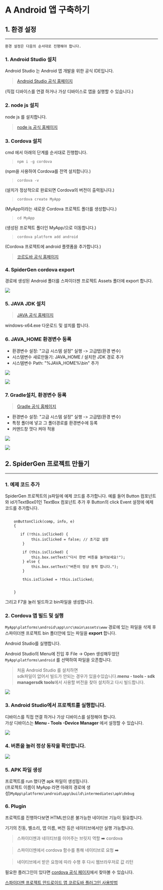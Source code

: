# A  Android 앱 구축하기

## 1. 환경 설정

***

`환경 설정은 다음의 순서대로 진행해야 합니다.`

### 1. Android Studio 설치

Android Studio 는 Android 앱 개발을 위한 공식 IDE입니다.

> [Android Studio 공식 홈페이지](../../../Guide%20for%20SpiderGen/03%20%20Start%20Guide/04%20%20%EB%B9%8C%EB%93%9C%20%EB%B0%8F%20%EC%8B%A4%ED%96%89\(Mobile\)/\[https:/developer.android.com/studio)

(직접 디바이스를 연결 하거나 가상 디바이스로 앱을 실행할 수 있습니다.)

### 2. node js 설치

node js 를 설치합니다.

> [node js 공식 홈페이지](https://nodejs.org/en/)

### 3. Cordova 설치

cmd 에서 아래의 단계를 순서대로 진행합니다.

> `npm i -g cordova`

(npm을 사용하여 Cordova를 전역 설치합니다.)

> `cordova -v`

(설치가 정상적으로 완료되면 Cordova의 버전이 출력됩니다.)

> `cordova create MyApp`

(MyApp이라는 새로운 Cordova 프로젝트 폴더를 생성합니다.)

> `cd MyApp`

(생성된 프로젝트 폴더인 MyApp/으로 이동합니다.)

> `cordova platform add android`

(Cordova 프로젝트에 android 플랫폼을 추가합니다.)

> [코르도바 공식 홈페이지](../../../Guide%20for%20SpiderGen/03%20%20Start%20Guide/04%20%20%EB%B9%8C%EB%93%9C%20%EB%B0%8F%20%EC%8B%A4%ED%96%89\(Mobile\)/cordova.apache.org#getstarted)

### 4. SpiderGen cordova export

경로에 생성된 Android 폴더를 스파이더젠 프로젝트 Assets 폴더에 export 합니다.

![](https://wikidocs.net/images/page/278959/SpiderGen_cordova_export.png)

### 5. JAVA JDK 설치

> [JAVA 공식 홈페이지](https://www.oracle.com/java/technologies/downloads/?er=221886)

windows-x64.exe 다운로드 및 설치를 합니다.

### 6. JAVA\_HOME 환경변수 등록

* 환경변수 설정: "고급 시스템 설정" 실행 -> 고급탭(환경 변수)
* 시스템변수 새로만들기: JAVA\_HOME / 설치한 JDK 경로 추가
* 시스템변수 Path: "%JAVA\_HOME%\bin" 추가

![](https://wikidocs.net/images/page/277125/%EC%BA%A1%EC%B2%98.PNG)

![](https://wikidocs.net/images/page/277125/%EC%BA%A1%EC%B2%982.PNG)

### 7. Gradle설치, 환경변수 등록

> [Gradle 공식 홈페이지](https://gradle.org/install/)

* 환경변수 설정: "고급 시스템 설정" 실행 -> 고급탭(환경 변수)
* 특정 폴더에 넣고 그 폴더경로를 환경변수에 등록
* 커맨드창 껏다 켜야 적용

![](https://wikidocs.net/images/page/277125/%EC%BA%A1%EC%B2%98_kj05zSj.PNG)

![](https://wikidocs.net/images/page/277125/%EC%BA%A1%EC%B2%981.PNG)

## 2. SpiderGen 프로젝트 만들기

***

### 1. 예제 코드 추가

SpiderGen 프로젝트의 js파일에 예제 코드를 추가합니다. 예를 들어 Button 컴포넌트와 id가TextBox01인 TextBox 컴포넌트 추가 후 Button의 click Event 설정에 예제 코드를 추가합니다.

```

	onButtonClick(comp, info, e)
	{

       if (!this.isClicked) {
            this.isClicked = false; // 초기값 설정
        }
        
        if (this.isClicked) {
            this.box.setText("다시 한번 버튼을 눌러보세요!");
        } else {
            this.box.setText("버튼이 정상 동작 합니다.");
        }

        this.isClicked = !this.isClicked;


	}
```

그리고 F7을 눌러 빌드하고 bin파일을 생성합니다.

### 2. Cordova 앱 빌드 및 실행

`MyApp\platforms\android\app\src\main\assets\www` 경로에 있는 파일을 삭제 후 스파이더젠 프로젝트 bin 폴더안에 있는 파일을 **export** 합니다.

Android Studio를 실행합니다.

Android Studio의 Menu에 진입 후 File -> Open 생성해두었던 `MyApp\platforms\android` 를 선택하여 파일을 오픈합니다.

> 처음 Android Studio 를 설치하면\
> sdk파일이 없어서 빌드가 안되는 경우가 있을수있습니다.**menu - tools - sdk managersdk tools**에서 사용할 버전을 찾아 설치하고 다시 빌드합니다.

![](https://wikidocs.net/images/page/278959/sdk_tools.png)

### 3. Android Studio에서 프로젝트를 실행합니다.

디바이스를 직접 연결 하거나 가상 디바이스를 설정해야 합니다.\
가상 디바이스는 **Menu - Tools -Device Manager** 에서 설정할 수 있습니다.

![](https://wikidocs.net/images/page/278959/Android01.png)

### 4. 버튼을 눌러 정상 동작을 확인합니다.

![](https://wikidocs.net/images/page/278959/Android02.png)

### 5. APK 파일 생성

프로젝트를 run 했다면 apk 파일이 생성됩니다.\
(프로젝트 이름이 MyApp 라면 아래의 경로에 생성)`MyApp\platforms\android\app\build\intermediates\apk\debug`

### 6. Plugin

프로젝트를 진행하다보면 HTML만으론 불가능한 네이티브 기능이 필요합니다.

기기의 진동, 벨소리, 앱 이름, 버전 등은 네이티브에서만 실행 가능합니다.

> 스파이더젠과 네이티브를 이어주는 브릿지 역할 ➡️ cordova

> 스파이더젠에서 cordova 함수를 통해 네이티브로 요청 ➡️

> 네이티브에서 받은 요청에 따라 수행 후 다시 웹브라우저로 값 리턴

필요한 플러그인이 있다면 [cordova 공식 페이지](https://cordova.apache.org/)에서 찾아볼 수 있습니다.

[스파이더젠 프로젝트 안드로이드 앱 코르도바 플러그인 사용방법](https://wikidocs.net/278959)
